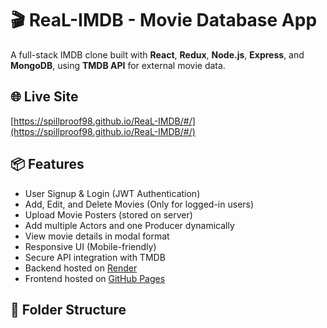 # 🎬 ReaL-IMDB - Movie Database App

A full-stack IMDB clone built with **React**, **Redux**, **Node.js**, **Express**, and **MongoDB**, using **TMDB API** for external movie data.

## 🌐 Live Site

[https://spillproof98.github.io/ReaL-IMDB/#/](https://spillproof98.github.io/ReaL-IMDB/#/)

## 📦 Features

- User Signup & Login (JWT Authentication)
- Add, Edit, and Delete Movies (Only for logged-in users)
- Upload Movie Posters (stored on server)
- Add multiple Actors and one Producer dynamically
- View movie details in modal format
- Responsive UI (Mobile-friendly)
- Secure API integration with TMDB
- Backend hosted on [Render](https://render.com)
- Frontend hosted on [GitHub Pages](https://pages.github.com/)

## 📁 Folder Structure

